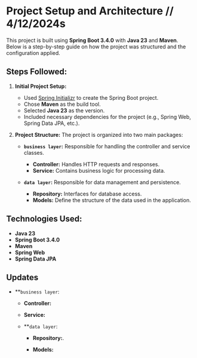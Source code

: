 

# Project Setup and Architecture // 4/12/2024s

This project is built using **Spring Boot 3.4.0** with **Java 23** and **Maven**. Below is a step-by-step guide on how the project was structured and the configuration applied.

## Steps Followed:

1. **Initial Project Setup:**
   - Used [Spring Initializr](https://start.spring.io/) to create the Spring Boot project.
   - Chose **Maven** as the build tool.
   - Selected **Java 23** as the version.
   - Included necessary dependencies for the project (e.g., Spring Web, Spring Data JPA, etc.).

2. **Project Structure:**
   The project is organized into two main packages:
   
   - **`business layer`:** Responsible for handling the controller and service classes. 
     - **Controller:** Handles HTTP requests and responses.
     - **Service:** Contains business logic for processing data.

   - **`data layer`:** Responsible for data management and persistence. 
     - **Repository:** Interfaces for database access.
     - **Models:** Define the structure of the data used in the application.
## Technologies Used:

- **Java 23**
- **Spring Boot 3.4.0**
- **Maven**
- **Spring Web**
- **Spring Data JPA**




## Updates 

 - **`business layer`:
     - **Controller:** 

     - **Service:** 

   - **`data layer`:
     - **Repository:**.


     - **Models:** 



